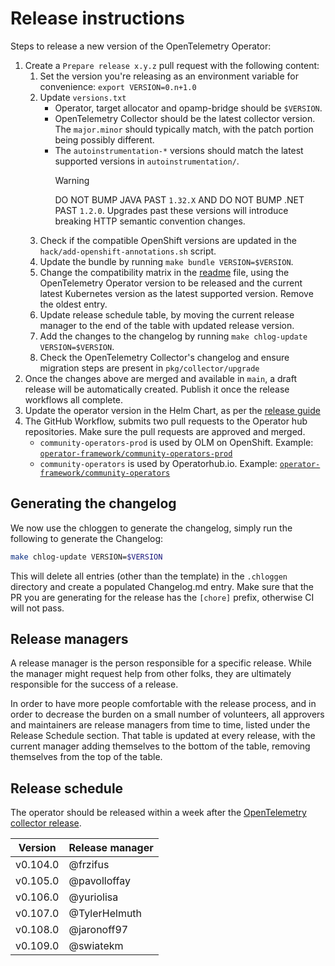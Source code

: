 # Release instructions

Steps to release a new version of the OpenTelemetry Operator:

1. Create a `Prepare release x.y.z` pull request with the following content:
   1. Set the version you're releasing as an environment variable for convenience: `export VERSION=0.n+1.0`
   1. Update `versions.txt`
      - Operator, target allocator and opamp-bridge should be `$VERSION`.
      - OpenTelemetry Collector should be the latest collector version. The `major.minor` should typically match, with the patch portion being possibly different.
      - The `autoinstrumentation-*` versions should match the latest supported versions in `autoinstrumentation/`.
        > [!WARNING]
        > DO NOT BUMP JAVA PAST `1.32.X` AND DO NOT BUMP .NET PAST `1.2.0`. Upgrades past these versions will introduce breaking HTTP semantic convention changes.
   1. Check if the compatible OpenShift versions are updated in the `hack/add-openshift-annotations.sh` script.
   1. Update the bundle by running `make bundle VERSION=$VERSION`.
   1. Change the compatibility matrix in the [readme](./README.md) file, using the OpenTelemetry Operator version to be released and the current latest Kubernetes version as the latest supported version. Remove the oldest entry.
   1. Update release schedule table, by moving the current release manager to the end of the table with updated release version.
   1. Add the changes to the changelog by running `make chlog-update VERSION=$VERSION`.
   1. Check the OpenTelemetry Collector's changelog and ensure migration steps are present in `pkg/collector/upgrade`
1. Once the changes above are merged and available in `main`, a draft release will be automatically created. Publish it once the release workflows all complete.
1. Update the operator version in the Helm Chart, as per the [release guide](https://github.com/open-telemetry/opentelemetry-helm-charts/blob/main/charts/opentelemetry-operator/CONTRIBUTING.md)
1. The GitHub Workflow, submits two pull requests to the Operator hub repositories. Make sure the pull requests are approved and merged.
    - `community-operators-prod` is used by OLM on OpenShift. Example: [`operator-framework/community-operators-prod`](https://github.com/redhat-openshift-ecosystem/community-operators-prod/pull/494)
    - `community-operators` is used by Operatorhub.io. Example: [`operator-framework/community-operators`](https://github.com/k8s-operatorhub/community-operators/pull/461)

## Generating the changelog

We now use the chloggen to generate the changelog, simply run the following to generate the Changelog:

```bash
make chlog-update VERSION=$VERSION
```

This will delete all entries (other than the template) in the `.chloggen` directory and create a populated Changelog.md entry. Make sure that the PR you are generating for the release has the `[chore]` prefix, otherwise CI will not pass.

## Release managers

A release manager is the person responsible for a specific release. While the manager might request help from other folks, they are ultimately responsible for the success of a release.

In order to have more people comfortable with the release process, and in order to decrease the burden on a small number of volunteers, all approvers and maintainers are release managers from time to time, listed under the Release Schedule section. That table is updated at every release, with the current manager adding themselves to the bottom of the table, removing themselves from the top of the table.

## Release schedule

The operator should be released within a week after the [OpenTelemetry collector release](https://github.com/open-telemetry/opentelemetry-collector/blob/main/docs/release.md#release-schedule).

| Version  | Release manager |
|----------|-----------------|
| v0.104.0 | @frzifus        |
| v0.105.0 | @pavolloffay    |
| v0.106.0 | @yuriolisa      |
| v0.107.0 | @TylerHelmuth   |
| v0.108.0 | @jaronoff97     |
| v0.109.0 | @swiatekm       |
